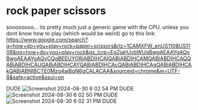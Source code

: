 # rock paper scissors

[<script async src="//jsfiddle.net/harmlesspotato/j0sam8nL/118/embed/js,html,css,result/dark/"></script>
](https://jsfiddle.net/harmlesspotato/j0sam8nL/118/)
soooooooo...
its pretty much just a generic game with the CPU.
unless you dont know how to play (which would be weird) go to this link: https://www.google.com/search?q=how+do+you+play+rock+paper+scissors&rlz=1CAMXFW_enUS1108US1108&oq=how+do+you+play+rock&gs_lcrp=EgZjaHJvbWUqBwgAEAAYgAQyBwgAEAAYgAQyCQgBEEUYORiABDIHCAIQABiABDIHCAMQABiABDIHCAQQABiABDIHCAUQABiABDIHCAYQABiABDIHCAcQABiABDIHCAgQABiABDIHCAkQABiABNIBCTE0Mzg4ajBqN6gCALACAA&sourceid=chrome&ie=UTF-8&safe=active&ssui=on

DUDE
![Screenshot 2024-08-30 6 02 54 PM](https://github.com/user-attachments/assets/12da56fa-0618-40b9-9c95-d7478a4e8485)
DUDE
![Screenshot 2024-08-30 6 02 50 PM](https://github.com/user-attachments/assets/87c2b316-f0a4-4250-be12-c0ac886384cd)
DUDE
![Screenshot 2024-08-30 6 02 31 PM](https://github.com/user-attachments/assets/ad62e9e6-e120-4fa4-9c89-29090a6b245a)
DUDE
